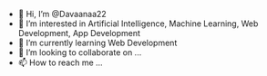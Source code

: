 - 👋 Hi, I’m @Davaanaa22
- 👀 I’m interested in Artificial Intelligence, Machine Learning, Web Development, App Development
- 🌱 I’m currently learning Web Development
- 💞️ I’m looking to collaborate on ...
- 📫 How to reach me ...

<!---
Davaanaa22/Davaanaa22 is a ✨ special ✨ repository because its `README.md` (this file) appears on your GitHub profile.
You can click the Preview link to take a look at your changes.
--->
